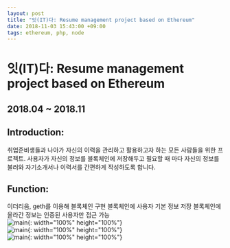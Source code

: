 ```yaml
---
layout: post
title: "잇(IT)다: Resume management project based on Ethereum"
date: 2018-11-03 15:43:00 +09:00
tags: ethereum, php, node
---
```


# 잇(IT)다: Resume management project based on Ethereum

## 2018.04 ~ 2018.11

## Introduction:
취업준비생들과 나아가 자신의 이력을 관리하고 활용하고자 하는 모든 사람들을 위한 프로젝트.
사용자가 자신의 정보를 블록체인에 저장해두고 필요할 때 마다 자신의 정보를 불러와 자기소개서나 이력서를 간편하게 작성하도록 합니다.

## Function:
이더리움, geth를 이용해 블록체인 구현
블록체인에 사용자 기본 정보 저장
블록체인에 올라간 정보는 인증된 사용자만 접근 가능
<br />![main](https://user-images.githubusercontent.com/48206157/66799299-7c639f00-ef4b-11e9-83df-f0f038a14a8e.png){: width="100%" height="100%"}
<br />![main](https://user-images.githubusercontent.com/48206157/66799275-5d650d00-ef4b-11e9-8ff4-baa31d6878f4.png){: width="100%" height="100%"}
<br />![main](https://user-images.githubusercontent.com/48206157/66799278-67870b80-ef4b-11e9-85c2-d349f8aaebfb.png){: width="100%" height="100%"}